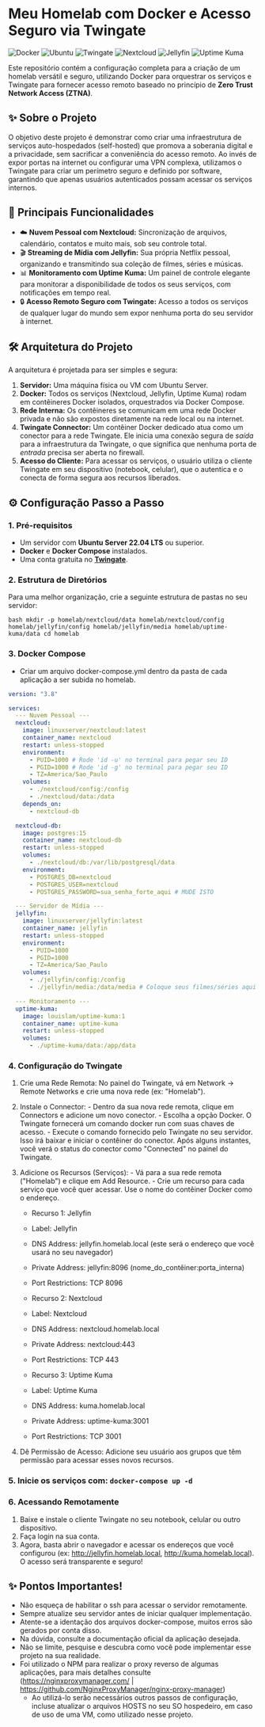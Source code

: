 # Meu Homelab com Docker e Acesso Seguro via Twingate

![Docker](https://img.shields.io/badge/Docker-2496ED?style=for-the-badge&logo=docker&logoColor=white)
![Ubuntu](https://img.shields.io/badge/Ubuntu-E95420?style=for-the-badge&logo=ubuntu&logoColor=white)
![Twingate](https://img.shields.io/badge/Twingate-3A79F7?style=for-the-badge&logo=twingate&logoColor=white)
![Nextcloud](https://img.shields.io/badge/Nextcloud-0082C9?style=for-the-badge&logo=nextcloud&logoColor=white)
![Jellyfin](https://img.shields.io/badge/Jellyfin-5D4993?style=for-the-badge&logo=jellyfin&logoColor=white)
![Uptime Kuma](https://img.shields.io/badge/Uptime_Kuma-4F46E5?style=for-the-badge)

Este repositório contém a configuração completa para a criação de um homelab versátil e seguro, utilizando Docker para orquestrar os serviços e Twingate para fornecer acesso remoto baseado no princípio de **Zero Trust Network Access (ZTNA)**.

## ✨ Sobre o Projeto

O objetivo deste projeto é demonstrar como criar uma infraestrutura de serviços auto-hospedados (self-hosted) que promova a soberania digital e a privacidade, sem sacrificar a conveniência do acesso remoto. Ao invés de expor portas na internet ou configurar uma VPN complexa, utilizamos o Twingate para criar um perímetro seguro e definido por software, garantindo que apenas usuários autenticados possam acessar os serviços internos.

## 🚀 Principais Funcionalidades

* ☁️ **Nuvem Pessoal com Nextcloud:** Sincronização de arquivos, calendário, contatos e muito mais, sob seu controle total.
* 🎬 **Streaming de Mídia com Jellyfin:** Sua própria Netflix pessoal, organizando e transmitindo sua coleção de filmes, séries e músicas.
* 📊 **Monitoramento com Uptime Kuma:** Um painel de controle elegante para monitorar a disponibilidade de todos os seus serviços, com notificações em tempo real.
* 🔒 **Acesso Remoto Seguro com Twingate:** Acesso a todos os serviços de qualquer lugar do mundo sem expor nenhuma porta do seu servidor à internet.

## 🛠️ Arquitetura do Projeto

A arquitetura é projetada para ser simples e segura:

1.  **Servidor:** Uma máquina física ou VM com Ubuntu Server.
2.  **Docker:** Todos os serviços (Nextcloud, Jellyfin, Uptime Kuma) rodam em contêineres Docker isolados, orquestrados via Docker Compose.
3.  **Rede Interna:** Os contêineres se comunicam em uma rede Docker privada e não são expostos diretamente na rede local ou na internet.
4.  **Twingate Connector:** Um contêiner Docker dedicado atua como um conector para a rede Twingate. Ele inicia uma conexão segura de *saída* para a infraestrutura da Twingate, o que significa que nenhuma porta de *entrada* precisa ser aberta no firewall.
5.  **Acesso do Cliente:** Para acessar os serviços, o usuário utiliza o cliente Twingate em seu dispositivo (notebook, celular), que o autentica e o conecta de forma segura aos recursos liberados.


## ⚙️ Configuração Passo a Passo

### 1. Pré-requisitos

* Um servidor com **Ubuntu Server 22.04 LTS** ou superior.
* **Docker** e **Docker Compose** instalados.
* Uma conta gratuita no **[Twingate](https://www.twingate.com/)**.

### 2. Estrutura de Diretórios

Para uma melhor organização, crie a seguinte estrutura de pastas no seu servidor:

`bash
mkdir -p homelab/nextcloud/data homelab/nextcloud/config homelab/jellyfin/config homelab/jellyfin/media homelab/uptime-kuma/data
cd homelab` 

### 3. Docker Compose
* Criar um arquivo docker-compose.yml dentro da pasta de cada aplicação a ser subida no homelab.

```yaml
version: "3.8"

services:
  --- Nuvem Pessoal ---
  nextcloud:
    image: linuxserver/nextcloud:latest
    container_name: nextcloud
    restart: unless-stopped
    environment:
      - PUID=1000 # Rode 'id -u' no terminal para pegar seu ID
      - PGID=1000 # Rode 'id -g' no terminal para pegar seu ID
      - TZ=America/Sao_Paulo
    volumes:
      - ./nextcloud/config:/config
      - ./nextcloud/data:/data
    depends_on:
      - nextcloud-db

  nextcloud-db:
    image: postgres:15
    container_name: nextcloud-db
    restart: unless-stopped
    volumes:
      - ./nextcloud/db:/var/lib/postgresql/data
    environment:
      - POSTGRES_DB=nextcloud
      - POSTGRES_USER=nextcloud
      - POSTGRES_PASSWORD=sua_senha_forte_aqui # MUDE ISTO

  --- Servidor de Mídia ---
  jellyfin:
    image: linuxserver/jellyfin:latest
    container_name: jellyfin
    restart: unless-stopped
    environment:
      - PUID=1000
      - PGID=1000
      - TZ=America/Sao_Paulo
    volumes:
      - ./jellyfin/config:/config
      - ./jellyfin/media:/data/media # Coloque seus filmes/séries aqui

  --- Monitoramento ---
  uptime-kuma:
    image: louislam/uptime-kuma:1
    container_name: uptime-kuma
    restart: unless-stopped
    volumes:
      - ./uptime-kuma/data:/app/data
  ```

### 4. Configuração do Twingate
  1. Crie uma Rede Remota: No painel do Twingate, vá em Network -> Remote Networks e crie uma nova rede (ex: "Homelab").
  2. Instale o Connector:
    - Dentro da sua nova rede remota, clique em Connectors e adicione um novo conector.
    - Escolha a opção Docker. O Twingate fornecerá um comando docker run com suas chaves de acesso.
    - Execute o comando fornecido pelo Twingate no seu servidor. Isso irá baixar e iniciar o contêiner do conector. Após alguns instantes, você verá o status do conector como "Connected" no painel do Twingate.
  3. Adicione os Recursos (Serviços):
    - Vá para a sua rede remota ("Homelab") e clique em Add Resource.
    - Crie um recurso para cada serviço que você quer acessar. Use o nome do contêiner Docker como o endereço.
      * Recurso 1: Jellyfin
      * Label: Jellyfin
      * DNS Address: jellyfin.homelab.local (este será o endereço que você usará no seu navegador)
      * Private Address: jellyfin:8096 (nome_do_contêiner:porta_interna)
      * Port Restrictions: TCP 8096

      * Recurso 2: Nextcloud
      * Label: Nextcloud
      * DNS Address: nextcloud.homelab.local
      * Private Address: nextcloud:443
      * Port Restrictions: TCP 443

      * Recurso 3: Uptime Kuma
      * Label: Uptime Kuma
      * DNS Address: kuma.homelab.local
      * Private Address: uptime-kuma:3001
      * Port Restrictions: TCP 3001

  4. Dê Permissão de Acesso: Adicione seu usuário aos grupos que têm permissão para acessar esses novos recursos.

### 5. Inicie os serviços com: `docker-compose up -d ` 

### 6. Acessando Remotamente
  1. Baixe e instale o cliente Twingate no seu notebook, celular ou outro dispositivo.
  2. Faça login na sua conta.
  3. Agora, basta abrir o navegador e acessar os endereços que você configurou (ex: http://jellyfin.homelab.local, http://kuma.homelab.local). O acesso será transparente e seguro!


## ✨ Pontos Importantes! 

* Não esqueça de habilitar o ssh para acessar o servidor remotamente.
* Sempre atualize seu servidor antes de iniciar qualquer implementação.
* Atente-se a identação dos arquivos docker-compose, muitos erros são gerados por conta disso.
* Na dúvida, consulte a documentação oficial da aplicação desejada.
* Não se limite, pesquise e descubra como você pode implementar esse projeto na sua realidade.
* Foi utilizado o NPM para realizar o proxy reverso de algumas aplicações, para mais detalhes consulte (https://nginxproxymanager.com/ | https://github.com/NginxProxyManager/nginx-proxy-manager)
    - Ao utilizá-lo serão necessários outros passos de configuração, incluse atualizar o arquivos HOSTS no seu SO hospedeiro, em caso de uso de uma VM, como utilizado nesse projeto.
